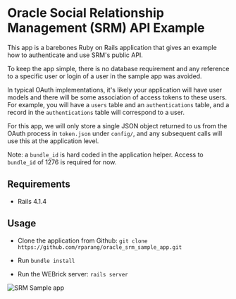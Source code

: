 # Oracle Social Relationship Management (SRM) API Example

This app is a barebones Ruby on Rails application that gives an example how to authenticate and use SRM's public API.

To keep the app simple, there is no database requirement and any reference to a specific user or login of a user in the sample app was avoided.

In typical OAuth implementations, it's likely your application will have user models and there will be some association of access tokens to these users. For example, you will have a `users` table and an `authentications` table, and a record in the `authentications` table will correspond to a user.

For this app, we will only store a single JSON object returned to us from the OAuth process in `token.json` under `config/`, and any subsequent calls will use this at the application level.

Note: a `bundle_id` is hard coded in the application helper. Access to `bundle_id` of 1276 is required for now.

## Requirements

* Rails 4.1.4

## Usage

* Clone the application from Github: `git clone https://github.com/rparang/oracle_srm_sample_app.git`

* Run `bundle install`

* Run the WEBrick server: `rails server`

![SRM Sample app](http://f.cl.ly/items/1G0M2W041A173z1Z2S2Y/Oracle%20SRM%20Sample%20App.jpg)
